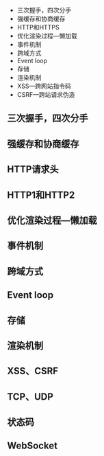 * 三次握手，四次分手
* 强缓存和协商缓存
* HTTP和HTTPS
* 优化渲染过程—懒加载
* 事件机制
* 跨域方式
* Event loop
* 存储
* 渲染机制
* XSS—跨网站指令码
* CSRF—跨站请求伪造

## 三次握手，四次分手
## 强缓存和协商缓存
## HTTP请求头
## HTTP1和HTTP2
## 优化渲染过程—懒加载
## 事件机制
## 跨域方式
## Event loop
## 存储
## 渲染机制
## XSS、CSRF
## TCP、UDP
## 状态码
## WebSocket
## 
